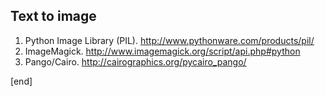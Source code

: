 ## Text to image

 1. Python Image Library (PIL). http://www.pythonware.com/products/pil/
 1. ImageMagick. http://www.imagemagick.org/script/api.php#python
 2. Pango/Cairo. http://cairographics.org/pycairo_pango/
 
[end]
